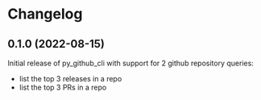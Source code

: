 Changelog
=========


0.1.0 (2022-08-15)
------------------
Initial release of py_github_cli with support for 2 github repository queries:
- list the top 3 releases in a repo
- list the top 3 PRs in a repo
